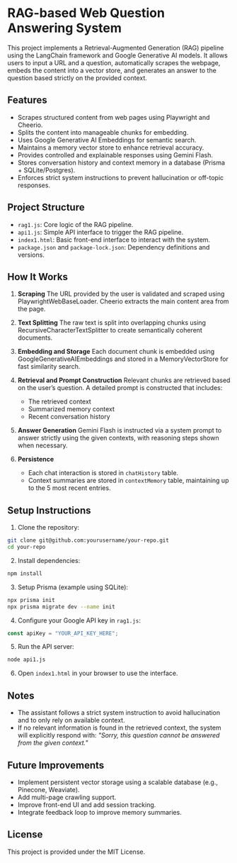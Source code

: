 # RAG-based Web Question Answering System

This project implements a Retrieval-Augmented Generation (RAG) pipeline using the LangChain framework and Google Generative AI models. It allows users to input a URL and a question, automatically scrapes the webpage, embeds the content into a vector store, and generates an answer to the question based strictly on the provided context.

## Features

* Scrapes structured content from web pages using Playwright and Cheerio.
* Splits the content into manageable chunks for embedding.
* Uses Google Generative AI Embeddings for semantic search.
* Maintains a memory vector store to enhance retrieval accuracy.
* Provides controlled and explainable responses using Gemini Flash.
* Stores conversation history and context memory in a database (Prisma + SQLite/Postgres).
* Enforces strict system instructions to prevent hallucination or off-topic responses.

## Project Structure

* `rag1.js`: Core logic of the RAG pipeline.
* `api1.js`: Simple API interface to trigger the RAG pipeline.
* `index1.html`: Basic front-end interface to interact with the system.
* `package.json` and `package-lock.json`: Dependency definitions and versions.

## How It Works

1. **Scraping**
   The URL provided by the user is validated and scraped using PlaywrightWebBaseLoader. Cheerio extracts the main content area from the page.

2. **Text Splitting**
   The raw text is split into overlapping chunks using RecursiveCharacterTextSplitter to create semantically coherent documents.

3. **Embedding and Storage**
   Each document chunk is embedded using GoogleGenerativeAIEmbeddings and stored in a MemoryVectorStore for fast similarity search.

4. **Retrieval and Prompt Construction**
   Relevant chunks are retrieved based on the user’s question. A detailed prompt is constructed that includes:

   * The retrieved context
   * Summarized memory context
   * Recent conversation history

5. **Answer Generation**
   Gemini Flash is instructed via a system prompt to answer strictly using the given contexts, with reasoning steps shown when necessary.

6. **Persistence**

   * Each chat interaction is stored in `chatHistory` table.
   * Context summaries are stored in `contextMemory` table, maintaining up to the 5 most recent entries.

## Setup Instructions

1. Clone the repository:

```bash
git clone git@github.com:yourusername/your-repo.git
cd your-repo
```

2. Install dependencies:

```bash
npm install
```

3. Setup Prisma (example using SQLite):

```bash
npx prisma init
npx prisma migrate dev --name init
```

4. Configure your Google API key in `rag1.js`:

```javascript
const apiKey = "YOUR_API_KEY_HERE";
```

5. Run the API server:

```bash
node api1.js
```

6. Open `index1.html` in your browser to use the interface.

## Notes

* The assistant follows a strict system instruction to avoid hallucination and to only rely on available context.
* If no relevant information is found in the retrieved context, the system will explicitly respond with:
  *"Sorry, this question cannot be answered from the given context."*

## Future Improvements

* Implement persistent vector storage using a scalable database (e.g., Pinecone, Weaviate).
* Add multi-page crawling support.
* Improve front-end UI and add session tracking.
* Integrate feedback loop to improve memory summaries.

## License

This project is provided under the MIT License.
